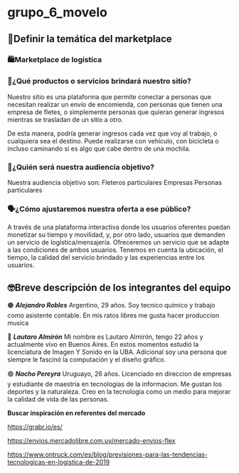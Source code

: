 # grupo_6_movelo

## **📜Definir la temática del marketplace**

### 🛍️Marketplace de logística

### **🤔¿Qué productos o servicios brindará nuestro sitio?**

Nuestro sitio es una plataforma que permite conectar a personas que necesitan realizar un envío de encomienda, con personas que tienen una empresa de fletes, o simplemente personas que quieran generar ingresos mientras se trasladan de un sitio a otro.

De esta manera, podría generar ingresos cada vez que voy al trabajo, o cualquiera sea el destino. Puede realizarse con vehículo, con bicicleta o incluso caminando si es algo que cabe dentro de una mochila.

### **👥¿Quién será nuestra audiencia objetivo?**

Nuestra audiencia objetivo son:
Fleteros particulares
Empresas
Personas particulares

### **🗣️¿Cómo ajustaremos nuestra oferta a ese público?**

A través de una plataforma interactiva donde los usuarios oferentes puedan monetizar su tiempo y movilidad, y, por otro lado, usuarios que demanden un servicio de logística/mensajería. Ofreceremos un servicio que se adapte a las condiciones de ambos usuarios. Tenemos en cuenta la ubicación, el tiempo, la calidad del servicio brindado y las experiencias entre los usuarios.

## **🤓Breve descripción de los integrantes del equipo**

🟠 **_Alejandro Robles_**
Argentino, 29 años. Soy tecnico quimico y trabajo como asistente contable. En mis ratos libres me gusta hacer produccion musica

🔵 **_Lautaro Almirón_**
Mi nombre es Lautaro Almirón, tengo 22 años y actualmente vivo en Buenos Aires. En estos momentos estudió la licenciatura de Imagen Y Sonido en la UBA. Adicional soy una persona que siempre le fascinó la computación y el diseño gráfico.

🟢 **_Nacho Pereyra_**
Uruguayo, 26 años. Licenciado en direccion de empresas y estudiante de maestria en tecnologias de la informacion. Me gustan los deportes y la naturaleza. Creo en la tecnologia como un medio para mejorar la calidad de vida de las personas.

**Buscar inspiración en referentes del mercado**

https://grabr.io/es/

https://envios.mercadolibre.com.uy/mercado-envios-flex

https://www.ontruck.com/es/blog/previsiones-para-las-tendencias-tecnologicas-en-logistica-de-2019
